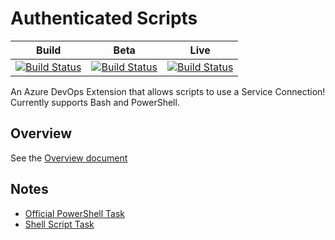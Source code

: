 # Authenticated Scripts

| Build | Beta | Live |
| -- | -- | -- |
| [![Build Status](https://dev.azure.com/cloudpup/Public%20Pen/_apis/build/status/Authenticated%20Scripts?branchName=main&stageName=Build)](https://dev.azure.com/cloudpup/Public%20Pen/_build/latest?definitionId=7&branchName=main) | [![Build Status](https://dev.azure.com/cloudpup/Public%20Pen/_apis/build/status/Authenticated%20Scripts?branchName=main&stageName=Publish%20Private%20Beta)](https://dev.azure.com/cloudpup/Public%20Pen/_build/latest?definitionId=7&branchName=main) | [![Build Status](https://dev.azure.com/cloudpup/Public%20Pen/_apis/build/status/Authenticated%20Scripts?branchName=main&stageName=Publish%20Public)](https://dev.azure.com/cloudpup/Public%20Pen/_build/latest?definitionId=7&branchName=main) |

An Azure DevOps Extension that allows scripts to use a Service Connection! Currently supports Bash and PowerShell.

## Overview

See the [Overview document](./docs/Overview.md)

## Notes

* [Official PowerShell Task](https://github.com/microsoft/azure-pipelines-tasks/blob/master/Tasks/PowerShellV2/powershell.ts)
* [Shell Script Task](https://docs.microsoft.com/en-us/azure/devops/pipelines/tasks/utility/shell-script?view=azure-devops)